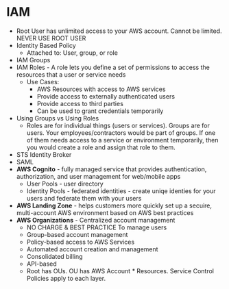 # IAM

* Root User has unlimited access to your AWS account.  Cannot be limited. NEVER USE ROOT USER
* Identity Based Policy
    * Attached to: User, group, or role
* IAM Groups
* IAM Roles - A role lets you define a set of permissions to access the resources that a user or service needs
    * Use Cases: 
        * AWS Resources with access to AWS services
        * Provide access to externally authenticated users
        * Provide access to third parties 
        * Can be used to grant credentials temporarily 
* Using Groups vs Using Roles
    * Roles are for individual things (users or services).  Groups are for users.  Your employees/contractors would be part of groups.  If one of them needs access to a service or environment temporarily, then you would create a role and assign that role to them. 
* STS Identity Broker
* SAML 
* **AWS Cognito** - fully managed service that provides authentication, authorization, and user management for web/mobile apps
    * User Pools - user directory 
    * Identity Pools - federated identities - create uniqe identies for your users and federate them with your users
* **AWS Landing Zone** - helps customers more quickly set up a secuire, multi-account AWS environment based on AWS best practices
* **AWS Organizations** - Centralized account management
    * NO CHARGE & BEST PRACTICE To manage users 
    * Group-based account management
    * Policy-based access to AWS Services
    * Automated account creation and management
    * Consolidated billing
    * API-based
    * Root has OUs. OU has AWS Account * Resources. Service Control Policies apply to each layer.